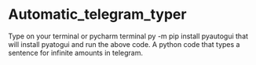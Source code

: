 # Automatic_telegram_typer

Type on your terminal or pycharm terminal  py -m pip install pyautogui that will install pyatogui and run the above code.
A python code that types a sentence for infinite amounts in telegram.

